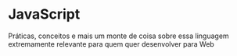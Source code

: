 # JavaScript
Práticas, conceitos e mais um monte de coisa sobre essa linguagem extremamente relevante  para quem quer desenvolver para Web
